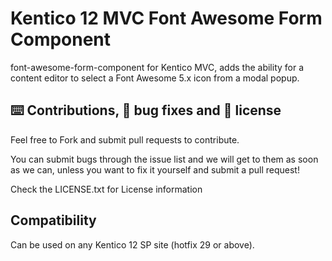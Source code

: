 # Kentico 12 MVC Font Awesome Form Component
font-awesome-form-component for Kentico MVC, adds the ability for a content editor to select a Font Awesome 5.x icon from a modal popup.

## ⌨️ Contributions, 🐛 bug fixes and 📜 license
Feel free to Fork and submit pull requests to contribute.

You can submit bugs through the issue list and we will get to them as soon as we can, unless you want to fix it yourself and submit a pull request!

Check the LICENSE.txt for License information

## Compatibility
Can be used on any Kentico 12 SP site (hotfix 29 or above).
